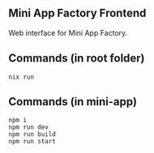 ## Mini App Factory Frontend

Web interface for Mini App Factory.

## Commands (in root folder)

```
nix run
```

## Commands (in mini-app)

```
npm i
npm run dev
npm run build
npm run start
```
